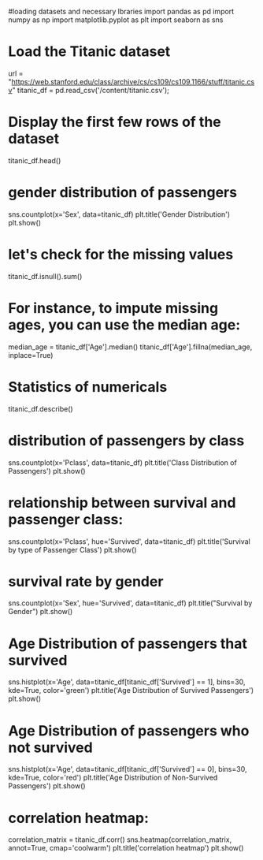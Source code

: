 #loading datasets and necessary lbraries
import pandas as pd
import numpy as np
import matplotlib.pyplot as plt
import seaborn as sns

# Load the Titanic dataset
url = "https://web.stanford.edu/class/archive/cs/cs109/cs109.1166/stuff/titanic.csv"
titanic_df = pd.read_csv('/content/titanic.csv');

# Display the first few rows of the dataset
titanic_df.head()
# gender distribution of passengers
sns.countplot(x='Sex', data=titanic_df)
plt.title('Gender Distribution')
plt.show()
# let's check for the missing values
titanic_df.isnull().sum()
# For instance, to impute missing ages, you can use the median age:
median_age = titanic_df['Age'].median()
titanic_df['Age'].fillna(median_age, inplace=True)
# Statistics of numericals
titanic_df.describe()
# distribution of passengers by class
sns.countplot(x='Pclass', data=titanic_df)
plt.title('Class Distribution of Passengers')
plt.show()
# relationship between survival and passenger class:
sns.countplot(x='Pclass', hue='Survived', data=titanic_df)
plt.title('Survival by type of Passenger Class')
plt.show()
# survival rate by gender
sns.countplot(x='Sex', hue='Survived', data=titanic_df)
plt.title("Survival by Gender")
plt.show()
# Age Distribution of passengers that survived
sns.histplot(x='Age', data=titanic_df[titanic_df['Survived'] == 1], bins=30, kde=True, color='green')
plt.title('Age Distribution of Survived Passengers')
plt.show()
# Age Distribution of passengers who not survived
sns.histplot(x='Age', data=titanic_df[titanic_df['Survived'] == 0], bins=30, kde=True, color='red')
plt.title('Age Distribution of Non-Survived Passengers')
plt.show()
# correlation heatmap:
correlation_matrix = titanic_df.corr()
sns.heatmap(correlation_matrix, annot=True, cmap='coolwarm')
plt.title('correlation heatmap')
plt.show()
